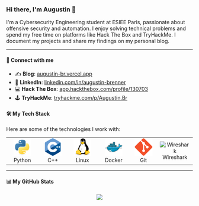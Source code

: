 ### Hi there, I'm Augustin 👋

I'm a Cybersecurity Engineering student at ESIEE Paris, passionate about offensive security and automation. I enjoy solving technical problems and spend my free time on platforms like Hack The Box and TryHackMe. I document my projects and share my findings on my personal blog.

---

#### 🔗 Connect with me

- ✍️ **Blog**: [augustin-br.vercel.app](https://augustin-br.vercel.app)
- 💼 **LinkedIn**: [linkedin.com/in/augustin-brenner](https://www.linkedin.com/in/augustin-brenner)
- 💻 **Hack The Box**: [app.hackthebox.com/profile/130703](https://app.hackthebox.com/profile/130703)
- 🕹️ **TryHackMe**: [tryhackme.com/p/Augustin.Br](https://tryhackme.com/p/Augustin.Br)

#### 🛠️ My Tech Stack

Here are some of the technologies I work with:

<table>
  <tr>
    <td align="center" width="96">
      <img src="https://raw.githubusercontent.com/devicons/devicon/master/icons/python/python-original.svg" width="48" height="48" alt="Python" />
      <br>Python
    </td>
    <td align="center" width="96">
      <img src="https://raw.githubusercontent.com/devicons/devicon/master/icons/cplusplus/cplusplus-original.svg" width="48" height="48" alt="C++" />
      <br>C++
    </td>
    <td align="center" width="96">
      <img src="https://raw.githubusercontent.com/devicons/devicon/master/icons/linux/linux-original.svg" width="48" height="48" alt="Linux" />
      <br>Linux
    </td>
    <td align="center" width="96">
      <img src="https://raw.githubusercontent.com/devicons/devicon/master/icons/docker/docker-original.svg" width="48" height="48" alt="Docker" />
      <br>Docker
    </td>
    <td align="center" width="96">
      <img src="https://raw.githubusercontent.com/devicons/devicon/master/icons/git/git-original.svg" width="48" height="48" alt="Git" />
      <br>Git
    </td>
    <td align="center" width="96">
      <img src="https://cdn.worldvectorlogo.com/logos/wireshark.svg" width="48" height="48" alt="Wireshark" />
      <br>Wireshark
    </td>
  </tr>
</table>

---

#### 📊 My GitHub Stats

<p align="center">
  <a href="https://github.com/Augustin-Br">
    <img align="center" src="https://github-readme-stats.vercel.app/api/top-langs/?username=Augustin-Br&layout=compact&theme=dracula" />
  </a>
</p>
